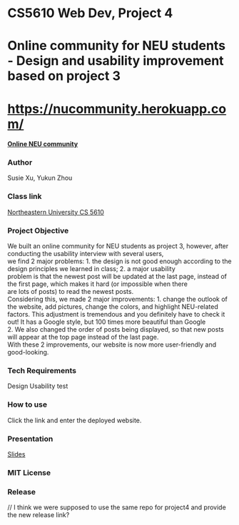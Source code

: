 # CS5610 Web Dev, Project 4

# Online community for NEU students - Design and usability improvement based on project 3

# https://nucommunity.herokuapp.com/

#### [Online NEU community](https://nucommunity.herokuapp.com/)

### Author

Susie Xu, Yukun Zhou

### Class link

[Northeastern University CS 5610](https://johnguerra.co/classes/webDevelopment_fall_2022/)

### Project Objective

We built an online community for NEU students as project 3, however, after conducting the usability interview with several users,<br/>
we find 2 major problems: 1. the design is not good enough according to the design principles we learned in class; 2. a major usability<br/>
problem is that the newest post will be updated at the last page, instead of the first page, which makes it hard (or impossible when there<br/>
are lots of posts) to read the newest posts. <br/>
Considering this, we made 2 major improvements: 1. change the outlook of the website, add pictures, change the colors, and highlight NEU-related<br/>
factors. This adjustment is tremendous and you definitely have to check it out! It has a Google style, but 100 times more beautiful than Google<br/>
2. We also changed the order of posts being displayed, so that new posts will appear at the top page instead of the last page.<br/>
With these 2 improvements, our website is now more user-friendly and good-looking.

### Tech Requirements

Design
Usability test

### How to use

Click the link and enter the deployed website.

### Presentation


[Slides]()

### MIT License

### Release


// I think we were supposed to use the same repo for project4 and provide the new release link?

